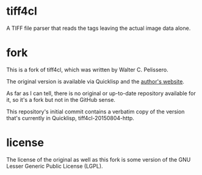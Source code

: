 # tiff4cl

A TIFF file parser that reads the tags leaving the actual image data
alone.

# fork

This is a fork of tiff4cl, which was written by Walter C. Pelissero.

The original version is available via Quicklisp and the [author's
website](http://wcp.sdf-eu.org/software/index.html).

As far as I can tell, there is no original or up-to-date repository
available for it, so it's a fork but not in the GitHub sense.

This repository's initial commit contains a verbatim copy of the
version that's currently in Quicklisp, tiff4cl-20150804-http.

# license

The license of the original as well as this fork is some version of
the GNU Lesser Generic Public License (LGPL).
